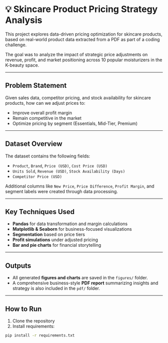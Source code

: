 # 💡 Skincare Product Pricing Strategy Analysis

This project explores data-driven pricing optimization for skincare products, based on real-world product data extracted from a PDF as part of a coding challenge.

The goal was to analyze the impact of strategic price adjustments on revenue, profit, and market positioning across 10 popular moisturizers in the K-beauty space.

---

## Problem Statement

Given sales data, competitor pricing, and stock availability for skincare products, how can we adjust prices to:

- Improve overall profit margin
- Remain competitive in the market
- Optimize pricing by segment (Essentials, Mid-Tier, Premium)

---

## Dataset Overview

The dataset contains the following fields:

- `Product`, `Brand`, `Price (USD)`, `Cost Price (USD)`
- `Units Sold`, `Revenue (USD)`, `Stock Availability (Days)`
- `Competitor Price (USD)`

Additional columns like `New Price`, `Price Difference`, `Profit Margin`, and segment labels were created through data processing.

---

## Key Techniques Used

- **Pandas** for data transformation and margin calculations
- **Matplotlib & Seaborn** for business-focused visualizations
- **Segmentation** based on price tiers
- **Profit simulations** under adjusted pricing
- **Bar and pie charts** for financial storytelling

---

## Outputs

- All generated **figures and charts** are saved in the `figures/` folder.
- A comprehensive business-style **PDF report** summarizing insights and strategy is also included in the `pdf/` folder.

---

## How to Run

1. Clone the repository
2. Install requirements:

```bash
pip install -r requirements.txt